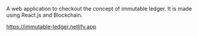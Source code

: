 A web application to checkout the concept of immutable ledger.
It is made using React.js and Blockchain.

https://immutable-ledger.netlify.app
